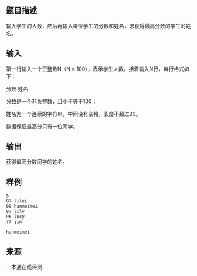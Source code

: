 ## 题目描述

输入学生的人数，然后再输入每位学生的分数和姓名，求获得最高分数的学生的姓名。

## 输入

第一行输入一个正整数N（N ≤ 100），表示学生人数。接着输入N行，每行格式如下：

分数 姓名

分数是一个非负整数，且小于等于100；

姓名为一个连续的字符串，中间没有空格，长度不超过20。

数据保证最高分只有一位同学。

## 输出

获得最高分数同学的姓名。

## 样例

```input1
5
87 lilei
99 hanmeimei
97 lily
96 lucy
77 jim
```

```output1
hanmeimei
```


 ## 来源

 一本通在线评测 
